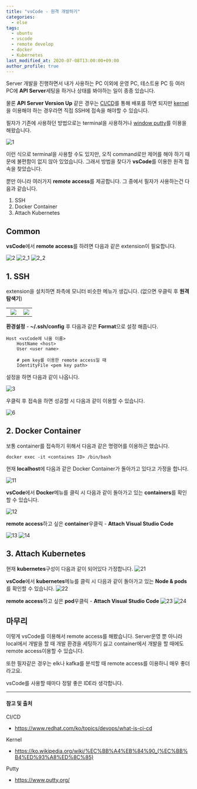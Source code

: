 ```yaml
---
title: "vsCode - 원격 개발하기"
categories: 
  - else
tags:
  - ubuntu
  - vscode
  - remote develop
  - docker 
  - Kubernetes
last_modified_at: 2020-07-08T13:00:00+09:00
author_profile: true
---
```


Server 개발을 진행하면서 내가 사용하는 PC 이외에 운영 PC, 테스트용 PC 등 여러 PC에 **API Server**세팅을 하거나 상태를 봐야하는 일이 종종 있습니다.

물론 **API Server Version Up** 같은 경우는 [CI/CD](https://www.redhat.com/ko/topics/devops/what-is-ci-cd)를 통해 배포를 하면 되지만 [kernel](https://ko.wikipedia.org/wiki/%EC%BB%A4%EB%84%90_(%EC%BB%B4%ED%93%A8%ED%8C%85))을 이용해야 하는 경우라면 직접 SSH에 접속을 해야할 수 있습니다.

필자가 기존에 사용하던 방법으로는 terminal을 사용하거나 [window putty](https://www.putty.org/)를 이용을 해왔습니다.

![1](/assets/img/posts/else/remote/1.png)

이런 식으로 terminal을 사용할 수도 있지만, 오직 command로만 제어를 해야 하기 때문에 불편함이 없지 않아 있었습니다. 그래서 방법을 찾다가 **vsCode**를 이용한 원격 접속을 찾았습니다.

뿐만 아니라 여러가지 **remote access**를 제공합니다. 그 중에서 필자가 사용하는건 다음과 같습니다.

1. SSH
2. Docker Container
3. Attach Kubernetes 

## Common
**vsCode**에서 **remote access**를 하려면 다음과 같은 extension이 필요합니다.

![2](/assets/img/posts/else/remote/2.png)
![2_1](/assets/img/posts/else/remote/2_1.png)
![2_2](/assets/img/posts/else/remote/2_2.png)

## 1. SSH

extension을 설치하면 좌측에 모니터 비슷한 메뉴가 생깁니다. (없으면 우클릭 후 **원격 탐색기**)

<table style="text-align:center;">
    <tr>
        <td width="55%">
            <img src="/assets/img/posts/else/remote/5.png"/>        
        </td>
        <td>
            <img src="/assets/img/posts/else/remote/4.png"/>
        </td>
    </tr>
</table>

**환경설정** - **~/.ssh/config** 후 다음과 같은 **Format**으로 설정 해줍니다.

    Host <vsCode에 나올 이름>
        HostName <host>
        User <user name>

        # pem key를 이용한 remote access일 때
        IdentityFile <pem key path>

설정을 하면 다음과 같이 나옵니다. 

![3](/assets/img/posts/else/remote/3.png)

우클릭 후 접속을 하면 성공할 시 다음과 같이 이용할 수 있습니다.

![6](/assets/img/posts/else/remote/6.png)

## 2. Docker Container

보통 container를 접속하기 위해서 다음과 같은 명령어를 이용하곤 했습니다.

    docker exec -it <containes ID> /bin/bash

현재 **localhost**에 다음과 같은 Docker Container가 돌아가고 있다고 가정을 합니다.

![11](/assets/img/posts/else/remote/11.png)

**vsCode**에서 **Docker**메뉴를 클릭 시 다음과 같이 돌아가고 있는 **containers**를 확인할 수 있습니다.

![12](/assets/img/posts/else/remote/12.png)

**remote access**하고 싶은 **container**우클릭 - **Attach Visual Studio Code**

![13](/assets/img/posts/else/remote/13.png)
![14](/assets/img/posts/else/remote/14.png)


## 3. Attach Kubernetes 

현재 **kubernetes**구성이 다음과 같이 되어있다 가정합니다.
![21](/assets/img/posts/else/remote/21.png)

**vsCode**에서 **kubernetes**메뉴를 클릭 시 다음과 같이 돌아가고 있는 **Node & pods**를 확인할 수 있습니다.
![22](/assets/img/posts/else/remote/22.png)

**remote access**하고 싶은 **pod**우클릭 - **Attach Visual Studio Code**
![23](/assets/img/posts/else/remote/23.png)
![24](/assets/img/posts/else/remote/24.png)


## 마무리

이렇게 vsCode를 이용해서 remote access를 해봤습니다.
Server운영 뿐 아니라 local에서 개발을 할 때 개발 환경을 세팅하기 싫고 container에서 개발을 할 때에도 remote access이용할 수 있습니다.

또한 필자같은 경우는 elk나 kafka를 분석할 때 remote access를 이용하니 매우 좋더라고요.

vsCode를 사용할 때마다 정말 좋은 IDE라 생각합니다.

---
#### 참고 및 출처

CI/CD
- <https://www.redhat.com/ko/topics/devops/what-is-ci-cd>

Kernel
- <https://ko.wikipedia.org/wiki/%EC%BB%A4%EB%84%90_(%EC%BB%B4%ED%93%A8%ED%8C%85)>

Putty
- <https://www.putty.org/>
